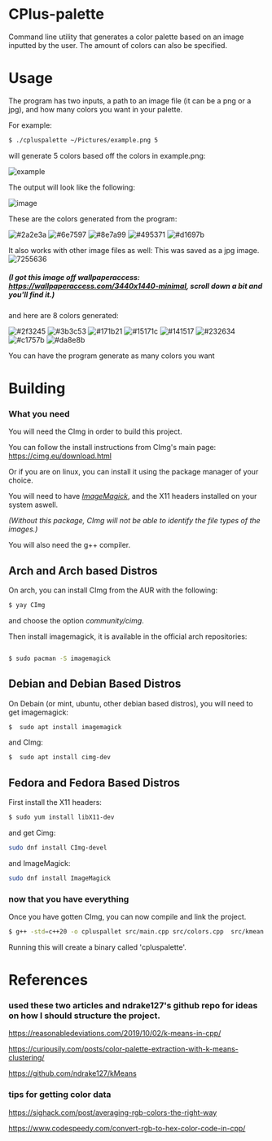 # CPlus-palette
Command line utility that generates a color palette based on an image inputted by the user. The amount of colors can also be specified.

# Usage

The program has two inputs, a path to an image file (it can be a png or a jpg), and how many colors you want in your
palette.

For example:

```bash
$ ./cpluspalette ~/Pictures/example.png 5
```
will generate 5 colors based off the colors in example.png:

![example](https://user-images.githubusercontent.com/90001607/187527831-1b01609d-0846-4d59-afc9-a698982a06a0.png)

The output will look like the following:

![image](https://user-images.githubusercontent.com/90001607/187527765-840ba92d-d2e2-4c79-a548-3d9413be511a.png)

These are the colors generated from the program:


![#2a2e3a](https://user-images.githubusercontent.com/90001607/187529250-57aae882-766e-4ce7-a01e-776bc4f5aa42.png)
![#6e7597](https://user-images.githubusercontent.com/90001607/187529252-d95fd989-ba84-4c71-aeba-7975d8616e6a.png)
![#8e7a99](https://user-images.githubusercontent.com/90001607/187529254-42f6424b-68f0-4642-a47e-e362d836de75.png)
![#495371](https://user-images.githubusercontent.com/90001607/187529256-f59605ba-ccbc-4a01-a08e-ee46e2c2f6fd.png)
![#d1697b](https://user-images.githubusercontent.com/90001607/187529258-284d44ab-b04b-402f-98b7-6609c241a45d.png)


It also works with other image files as well:
This was saved as a jpg image.
![7255636](https://user-images.githubusercontent.com/90001607/185774868-909d7f8c-19cc-4272-a304-63691b3d5d2b.jpg)
##### (I got this image off wallpaperaccess: https://wallpaperaccess.com/3440x1440-minimal, scroll down a bit and you'll find it.)

and here are 8 colors generated:

![#2f3245](https://user-images.githubusercontent.com/90001607/187530226-1d9da401-857b-4221-be74-453ccefb2624.png)
![#3b3c53](https://user-images.githubusercontent.com/90001607/187530230-dbfb7ebf-6bf5-46c2-83ef-fff7793d905c.png)
![#171b21](https://user-images.githubusercontent.com/90001607/187530231-b147ecf8-d875-4dd2-a04d-55470d471222.png)
![#15171c](https://user-images.githubusercontent.com/90001607/187530234-24f71430-9c01-47c0-8e49-44713de8fa61.png)
![#141517](https://user-images.githubusercontent.com/90001607/187530235-fd598e1e-931c-41a8-b39f-36c29c4a9b5f.png)
![#232634](https://user-images.githubusercontent.com/90001607/187530236-10b515f8-863a-45fd-b63e-896c03eae54d.png)
![#c1757b](https://user-images.githubusercontent.com/90001607/187530237-78f70ec5-0b5d-4da8-88fd-7db57c665e3f.png)
![#da8e8b](https://user-images.githubusercontent.com/90001607/187530239-888ca422-7365-46b8-b002-165f000ce818.png)



You can have the program generate as many colors you want

# Building

### What you need

You will need the CImg in order to build this project.

You can follow the install instructions from CImg's main page: 
https://cimg.eu/download.html

Or if you are on linux, you can install it using the package manager of your choice.


You will need to have *[ImageMagick](https://imagemagick.org/index.php)*, and the X11 headers installed on your system aswell.

*(Without this package, CImg will not be able to identify the file types of the images.)*

You will also need the g++ compiler.

## Arch and Arch based Distros

On arch, you can install CImg from the AUR with the following:
```bash
$ yay CImg
```
and choose the option *community/cimg*.

Then install imagemagick, it is available in the official arch repositories:
```bash

$ sudo pacman -S imagemagick
```

## Debian and Debian Based Distros

On Debain (or mint, ubuntu, other debian based distros), you will need to get imagemagick:
```bash
$  sudo apt install imagemagick
```

and CImg:
```bash
$  sudo apt install cimg-dev
```

## Fedora and Fedora Based Distros

First install the X11 headers:
```bash
$ sudo yum install libX11-dev
```

and get Cimg:

```bash
sudo dnf install CImg-devel

```

and ImageMagick:
```bash
sudo dnf install ImageMagick
```

### now that you have everything

Once you have gotten CImg, you can now compile and link the project.

```bash 
$ g++ -std=c++20 -o cpluspallet src/main.cpp src/colors.cpp  src/kmean.cpp -O2 -L/usr/X11R6/lib -lm -lpthread -lX11
```
 Running this will create a binary called 'cpluspalette'.


# References
### used these two articles and ndrake127's github repo for ideas on how I should structure the project.
https://reasonabledeviations.com/2019/10/02/k-means-in-cpp/

https://curiousily.com/posts/color-palette-extraction-with-k-means-clustering/

https://github.com/ndrake127/kMeans


### tips for getting color data
https://sighack.com/post/averaging-rgb-colors-the-right-way

https://www.codespeedy.com/convert-rgb-to-hex-color-code-in-cpp/
